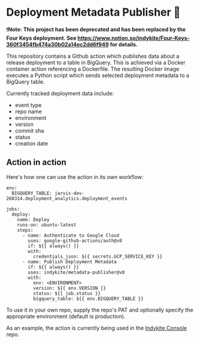 # Deployment Metadata Publisher 📜

❗**Note: This project has been deprecated and has been replaced by
the Four Keys deployment.
See
<https://www.notion.so/indykite/Four-Keys-360f3454fb474a30b02a14ec2dd6f949>
for details.**

This repository contains a Github action which publishes data about a release
deployment to a table in BigQuery. This is achieved via a Docker container
action referencing a Dockerfile. The resulting Docker image executes a Python
script which sends selected deployment metadata to a BigQuery table.

Currently tracked deployment data include:

* event type
* repo name
* environment
* version
* commit sha
* status
* creation date

## Action in action

Here's how one can use the action in its own workflow:

```
env:
  BIGQUERY_TABLE: jarvis-dev-268314.deployment_analytics.deployment_events

jobs:
  deploy:
    name: Deploy
    runs-on: ubuntu-latest
    steps:
      - name: Authenticate to Google Cloud
        uses: google-github-actions/auth@v0
        if: ${{ always() }}
        with:
          credentials_json: ${{ secrets.GCP_SERVICE_KEY }}
      - name: Publish Deployment Metadata
        if: ${{ always() }}
        uses: indykite/metadata-publisher@v0
        with:
          env: <ENVIRONMENT>
          version: ${{ env.VERSION }}
          status: ${{ job.status }}
          bigquery_table: ${{ env.BIGQUERY_TABLE }}
```

To use it in your own repo, supply the repo's PAT and optionally specify
the appropriate environment (default is production).

As an example, the action is currently being used in the
[Indykite Console](https://github.com/indykite/indykite-console) repo.
